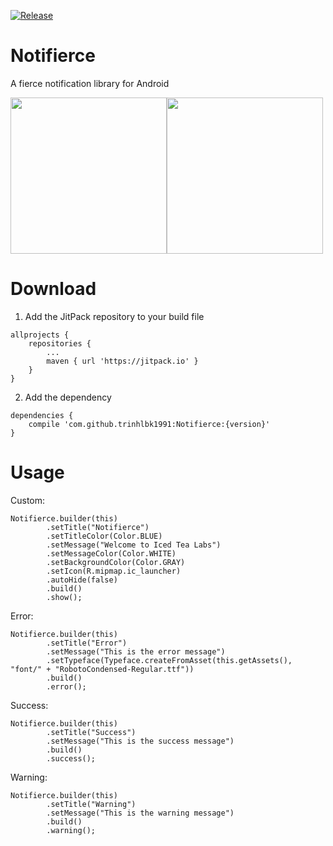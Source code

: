 [![Release](https://jitpack.io/v/trinhlbk1991/Notifierce.svg)](https://jitpack.io/#trinhlbk1991/Notifierce)

# Notifierce
A fierce notification library for Android

<img src="https://raw.githubusercontent.com/trinhlbk1991/Notifierce/master/images/sample-error.png" width="250px"><img src="https://raw.githubusercontent.com/trinhlbk1991/Notifierce/master/images/sample-success.png" width="250px">


# Download

1. Add the JitPack repository to your build file

```
allprojects {
    repositories {
        ...
        maven { url 'https://jitpack.io' }
    }
}
```

2. Add the dependency

```
dependencies {
    compile 'com.github.trinhlbk1991:Notifierce:{version}'
}
```

# Usage

Custom:

```
Notifierce.builder(this)
        .setTitle("Notifierce")
        .setTitleColor(Color.BLUE)
        .setMessage("Welcome to Iced Tea Labs")
        .setMessageColor(Color.WHITE)
        .setBackgroundColor(Color.GRAY)
        .setIcon(R.mipmap.ic_launcher)
        .autoHide(false)
        .build()
        .show();
```

Error:

```
Notifierce.builder(this)
        .setTitle("Error")
        .setMessage("This is the error message")
        .setTypeface(Typeface.createFromAsset(this.getAssets(), "font/" + "RobotoCondensed-Regular.ttf"))
        .build()
        .error();
```

Success:

```
Notifierce.builder(this)
        .setTitle("Success")
        .setMessage("This is the success message")
        .build()
        .success();
```

Warning:

```
Notifierce.builder(this)
        .setTitle("Warning")
        .setMessage("This is the warning message")
        .build()
        .warning();
```

